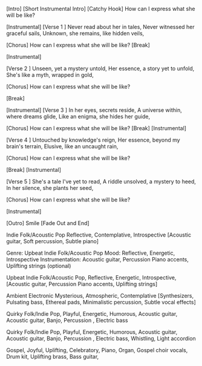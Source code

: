 [Intro]
[Short Instrumental Intro]
[Catchy Hook]
How can I express what she will be like?

[Instrumental]
[Verse 1 ]
Never read about her in tales,
Never witnessed her graceful sails,
Unknown, she remains, like hidden veils,

[Chorus]
How can I express what she will be like?
[Break]

[Instrumental]

[Verse 2 ]
Unseen, yet a mystery untold,
Her essence, a story yet to unfold,
She's like a myth, wrapped in gold,

[Chorus]
How can I express what she will be like?

[Break]

[Instrumental]
[Verse 3 ]
In her eyes, secrets reside,
A universe within, where dreams glide,
Like an enigma, she hides her guide,

[Chorus]
How can I express what she will be like?
[Break]
[Instrumental]


[Verse 4 ]
Untouched by knowledge's reign,
Her essence, beyond my brain's terrain,
Elusive, like an uncaught rain,

[Chorus]
How can I express what she will be like?

[Break]
[Instrumental]

[Verse 5 ]
She's a tale I've yet to read,
A riddle unsolved, a mystery to heed,
In her silence, she plants her seed,

[Chorus]
How can I express what she will be like?

[Instrumental]

[Outro]
Smile
[Fade Out and End]


Indie Folk/Acoustic Pop
Reflective, Contemplative, Introspective
[Acoustic guitar, Soft percussion, Subtle piano]

Genre: Upbeat Indie Folk/Acoustic Pop
Mood: Reflective, Energetic, Introspective
Instrumentation: Acoustic guitar, Percussion  Piano accents, Uplifting strings (optional)

Upbeat Indie Folk/Acoustic Pop,  Reflective, Energetic, Introspective, [Acoustic guitar, Percussion  Piano accents, Uplifting strings]


Ambient Electronic
Mysterious, Atmospheric, Contemplative
[Synthesizers, Pulsating bass, Ethereal pads, Minimalistic percussion, Subtle vocal effects]



Quirky Folk/Indie Pop, Playful, Energetic, Humorous, Acoustic guitar, Acoustic guitar, Banjo, Percussion , Electric bass

Quirky Folk/Indie Pop, Playful, Energetic, Humorous, Acoustic guitar, Acoustic guitar, Banjo, Percussion , Electric bass, Whistling, Light accordion


 Gospel, Joyful, Uplifting, Celebratory, Piano, Organ, Gospel choir vocals, Drum kit, Uplifting brass, Bass guitar, 